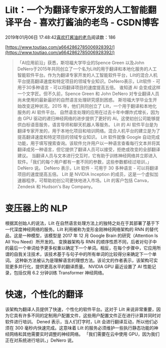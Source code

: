 
# Lilt：一个为翻译专家开发的人工智能翻译平台 - 喜欢打酱油的老鸟 - CSDN博客


2019年01月06日 17:48:42[喜欢打酱油的老鸟](https://me.csdn.net/weixin_42137700)阅读数：186


[https://www.toutiao.com/a6642862785006928392/](https://www.toutiao.com/a6642862785006928392/)

> 「AI应用前沿」获悉，斯坦福大学毕业的Spence Green 以及John DeNero于2015年共同创立了一个名为Lilt的用于翻译和本地化服务的人工智能软件平台。作为为翻译专家开发的人工智能软件平台，Lilt的混合人机平台提高翻译速度和特定项目的领域专业知识。DeNero表示，Lilt软件 - 可用于30多种语言 - 可以将翻译项目的速度提高五倍。
谁知道 AI 会变成这样一个文字匠。但不久前，Spence Green 和 John DeNero 对专业翻译人员尚未使用的最新最好的自然语言处理研究感到困惑。
斯坦福大学毕业生开始改变这种状况。2015 年，他们共同创立了 Lilt，一个用于翻译和本地化服务的 AI 软件平台。
自然语言处理的应用在过去十年中爆炸式增长，因为由 GPU 驱动的递归神经网络的进步提供了更好的 AI。这使初创公司能够提供白标语音服务，语言导师和聊天机器人等服务。
Lilt 的 AI 软件平台是为翻译专家开发的，用于本地化项目和培训网络。混合人机平台的建立是为了提高翻译速度和特定项目的领域专业知识。
Lilt 软件就像 Google 自动完成功能，用于填写搜索查询。该软件允许用户以一种语言查看每行文本并将其翻译成另一种语言，但它提供了翻译人员可以接受，拒绝或改变的全部翻译建议。
当翻译人员与文本进行交互时，它有助于训练神经网络并立即进入软件。「我们的每个用户都有一套不同的参数，这些参数都经过培训，」DeNero 说。
DeNero 表示，Lilt 软件 - 可用于 30 多种语言 - 可以将翻译项目的速度提高五倍。
Lilt 是 NVIDIA Inception 的成员，这是一个虚拟加速器程序，可帮助初创公司更快地进入市场。Lilt 的客户包括 Canva，Zendesk 和 Hudson's Bay Company。
# 变压器上的 NLP
根据其创始人的说法，Lilt 在自然语言处理方法上的独特之处在于其部署了基于下一代深度神经网络的服务。Lilt 利用被称为变形金刚神经网络架构的 RNN 的替代品，这是一种模型，该模型是 2017 年 12 月 Google Brain 的研究（Attention Is All You Need）所开发的。
变换器架构与 RNN 的顺序性质不同，后者对句子中的最后一个单词给予更多权重以确定下一个单词。相反，在每个步骤中，它应用所谓的自我关注技术，该技术基于与句子中的所有单词的比较得分来确定下一个单词。
这种新方法被认为是理解语言的理想方法。该论文的作者表示，该架构可实现更多并行化，提供更高水平的翻译质量。
NVIDIA GPU 最近设置了 AI 性能记录，包括仅用 6.2 分钟训练 Transformer 神经网络。
# 快速，个性化的翻译
该架构为翻译人员提供了快速，个性化的软件平台。这对于 Lilt 来说非常重要，因为它具有许多不同的定制用户配置文件，这些用户配置文件正在进行计算并同时对软件进行培训。
Dened 表示，当人们打字时，Lilt 会进行翻译互动，所以他们必须在 300 毫秒内快速完成。这意味着 Lilt 的服务必须维护一些执行静态功能的神经网络和其他需要实时调整的神经网络。
「我们需要在云中使用 GPU，因为我们正在对系统进行培训，」DeNero 说。

